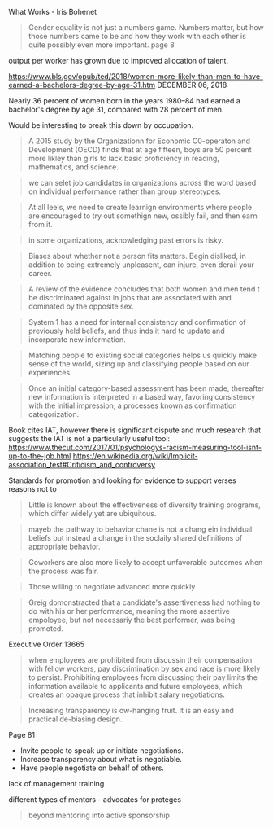 What Works - Iris Bohenet

> Gender equality is not just a numbers game. Numbers matter, but how those numbers came to be and how they work with each other is quite possibly even more important.
page 8

output per worker has grown due to improved allocation of talent.

https://www.bls.gov/opub/ted/2018/women-more-likely-than-men-to-have-earned-a-bachelors-degree-by-age-31.htm
DECEMBER 06, 2018

Nearly 36 percent of women born in the years 1980–84 had earned a bachelor's degree by age 31, compared with 28 percent of men.

Would be interesting to break this down by occupation.

> A 2015 study by the Organizationn for Economic C0-operaton and Development (OECD) finds that at age fifteen, boys are 50 percent more likley than girls to lack basic proficiency in reading, mathematics, and science.


> we can selet job candidates in organizations across the word based on individual performance rather than group stereotypes.

> At all leels, we need to create learnign environments where people are encouraged to try out somethign new, ossibly fail, and then earn from it.

> in some organizations, acknowledging past errors is risky.

> Biases about whether not a person fits matters. Begin disliked, in addition to being extremely unpleasent, can injure, even derail your career.

> A review of the evidence concludes that both women and men tend t be discriminated against in jobs that are associated with and dominated by the opposite sex.

> System 1 has a need for internal consistency and confirmation of previously held beliefs, and thus inds it hard to update and incorporate new information.

> Matching people to existing social categories helps us quickly make sense of the world, sizing up and classifying people based on our experiences.

> Once an initial category-based assessment has been made, thereafter new information is interpreted in a based way, favoring consistency with the initial impression, a processes known as confirmation categorization.

Book cites IAT, however there is significant dispute and much research that suggests the IAT is not a particularly useful tool: https://www.thecut.com/2017/01/psychologys-racism-measuring-tool-isnt-up-to-the-job.html https://en.wikipedia.org/wiki/Implicit-association_test#Criticism_and_controversy



Standards for promotion and looking for evidence to support verses reasons not to

> Little is known about the effectiveness of diversity training programs, which differ widely yet are ubiquitous. 

> mayeb the pathway to behavior chane is not a chang ein individual beliefs but instead a change in the soclaily shared definitions of appropriate behavior.

> Coworkers are also more likely to accept unfavorable outcomes when the process was fair.

> Those willing to negotiate advanced more quickly

> Greig domonstracted that a candidate's assertiveness had nothing to do with his or her performance, meaning the more assertive empoloyee, but not necessariy the best performer, was being promoted.

Executive Order 13665
> when employees are prohibited from discussin their compensation with fellow workers, pay discrimination by sex and race is more likely to persist. Prohibiting employees from discussing their pay limits the information available to applicants and future employees, which creates an opaque process that inhibit salary negotiations.

> Increasing transparency is ow-hanging fruit. It is an easy and practical de-biasing design.

Page 81
- Invite people to speak up or initiate negotiations.
- Increase transparency about what is negotiable.
- Have people negotiate on behalf of others.


lack of management training


different types of mentors - advocates for proteges 
> beyond mentoring into active sponsorship
